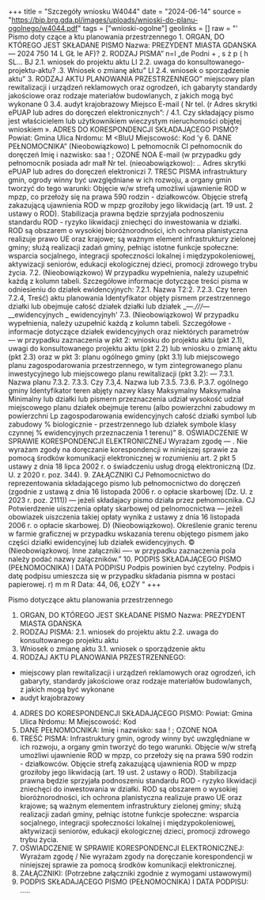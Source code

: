+++
title = "Szczegóły wniosku W4044"
date = "2024-06-14"
source = "https://bip.brg.gda.pl/images/uploads/wnioski-do-planu-ogolnego/w4044.pdf"
tags = ["wnioski-ogolne"]
geolinks = []
raw = "' Pismo doty czące a ktu planowania przestrzennego 1. ORGAN, DO KTÓREGO JEST SKŁADANE PISMO   Nazwa: PREZYDENT MIASTA GDANSKA _—_ 2024 750 14 L  GŁ Ie AF)? 2. RODZAJ PISMA” n=l „de Podni + , s ż p ( h SL... BJ 2.1. wniosek do projektu aktu LI 2.2. uwaga do konsultowanego-projektu-aktu? .3. Wniosek o zmianę aktu” LI 2.4. wniosek o sporządzenie aktu” 3. RODZAJ AKTU PLANOWANIA PRZESTRZENNEGO” miejscowy plan rewitalizacji i urządzeń reklamowych oraz ogrodzeń, ich gabaryty standardy jakościowe oraz rodzaje materiałów budowlanych, z jakich mogą być wykonane 0 3.4. audyt krajobrazowy Miejsco E-mail ( Nr tel. (r Adres skrytki ePUAP lub adres do doręczeń elektronicznych”: / 4.1. Czy składający pismo jest właścicielem lub użytkownikiem wieczystym nieruchomości objętej wnioskiem ». ADRES DO KORESPONDENCJI SKŁADAJĄCEGO PISMO? Powiat: Gmina Ulica Nrdomu: M <BluU Miejscowość: Kod  'y 6. DANE PEŁNOMOCNIKA” (Nieobowiązkowo) L pełnomocnik CI pełnomocnik do doręczeń Imię i nazwisko: saa ! ; OZONE NOA E-mail (w przypadku gdy pełnomocnik posiada adr malł Nr tel. (nieoabowiązkowo): .. Adres skrytki ePUAP lub adres do doręczeń elektroniczi 7. TRESC PISMA infrastruktury gmin, ogrody winny być uwzględniane w ich rozwoju, a organy gmin tworzyć do tego warunki: Objęcie w/w strefą umożliwi ujawnienie ROD w mpzp, co przełoży się na prawa 590 rodzin - działkowców. Objęcie strefą zakazującą ujawnienia ROD w mpzp groziłoby jego likwidacją (art. 19 ust. 2 ustawy o ROD). Stabilizacja prawna będzie sprzyjała podnoszeniu standardu ROD - ryzyko likwidacji zniechęci do inwestowania w działki. ROD są obszarem o wysokiej bioróżnorodności, ich ochrona planistyczna realizuje prawo UE oraz krajowe; są ważnym element infrastruktury zielonej gminy; służą realizacji zadań gminy, pełniąc istotne funkcje społeczne: wsparcia socjalnego, integracji społeczności lokalnej i międzypokoleniowej, aktywizacji seniorów, edukacji ekologicznej dzieci, promocji zdrowego trybu życia. 7.2. (Nieobowiązkowo) W przypadku wypełnienia, należy uzupełnić każdą z kolumn tabeli. Szczegółowe informacje dotyczące treści pisma w odniesieniu do działek ewidencyjnych: 7.2.1. Nazwa T2:2. 7.2.3. Czy teren 7.2.4, Treść) aktu planowania Identyfikator objęty pismem przestrzennego działki lub obejmuje całość działek działki lub działek ___—_.///_—__ewidencyjnych _ ewidencyjnyh'   7.3. (Nieobowiązkowo) W przypadku wypełnienia, należy uzupełnić każdą z kolumn tabeli. Szczegółowe - informacje dotyczące działek ewidencyjnych oraz niektórych parametrów — w przypadku zaznaczenia w pkt 2: wniosku do projektu aktu (pkt 2.1), uwagi do konsultowanego projektu aktu (pkt 2.2) lub wniosku o zmianę aktu (pkt 2.3) oraz w pkt 3: planu ogólnego gminy (pkt 3.1) lub miejscowego planu zagospodarowania przestrzennego, w tym zintegrowanego planu inwestycyjnego lub miejscowego planu rewitalizacji (pkt 3.2): — 7.3.1. Nazwa planu 7.3.2. 7.3.3. Czy 7.3,4. Nazwa lub 7.3.5. 7.3.6. P.3.7. ogólnego gminy Identyfikator teren abjęty nazwy klasy Maksymalny Maksymalna Minimalny lub działki lub pismern przeznaczenia udział wysokość udział miejscowego planu działek obejmuje terenu (albo powierzchni zabudowy m powierzchni Lp zagospodarowania  ewidencyjnych całość działki symbol lub zabudowy % biologicznie - przestrzennego lub działek symbole klasy czynnej % ewidencyjnych przeznaczenia 1 terenu)” 8. OŚWIADCZENIE W SPRAWIE KORESPONDENCJI ELEKTRONICZNEJ  Wyrażam zgodę — . Nie wyrażam zgody na doręczanie korespondencji w niniejszej sprawie za pomocą środków komunikacji elektronicznej w rozumieniu art. 2 pkt 5 ustawy z dnia 18 lipca 2002 r. o świadczeniu usług drogą elektroniczną (Dz. U. z 2020 r. poz. 344). 9. ZAŁĄCZNIKI CJ Pełnomocnictwo do reprezentowania składającego pismo lub pełnomocnictwo do doręczeń (zgodnie z ustawą z dnia 16 listopada 2006 r. o opłacie skarbowej (Dz. U. z 2023 r. poz. 2111)) — jeżeli składajacy pismo działa przez pełnomocnika. CJ Potwierdzenie uiszczenia opłaty skarbowej od pelnomocnictwa — jeżeli obowiazek uiszczenia takiej opłaty wynika z ustawy z dnia 16 listopada 2006 r. o opłacie skarbowej. D)  (Nieobowiązkowo). Określenie granic terenu w farmie graficznej w przypadku wskazania terenu objętego pismem jako części działki ewidencyjnej lub działek ewidencyjnych. ©  (Nieobowiązkowoj. Inne załączniki —- w przypadku zaznaczenia pola należy podać nazwy  zalączników.” 10. PODPIS SKŁADAJĄCEGO PISMO (PEŁNOMOCNIKA) I DATA PODPISU Podpis powinien być czytelny. Podpis i datę podpisu umieszcza się w przypadku składania pismna w postaci papierowej. r) m m R Data: 44, 06, ŁOŻY "
+++

Pismo dotyczące aktu planowania przestrzennego
1. ORGAN, DO KTÓREGO JEST SKŁADANE PISMO
Nazwa: PREZYDENT MIASTA GDAŃSKA
2. RODZAJ PISMA:
2.1. wniosek do projektu aktu
2.2. uwaga do konsultowanego projektu aktu
3. Wniosek o zmianę aktu
3.1. wniosek o sporządzenie aktu
3. RODZAJ AKTU PLANOWANIA PRZESTRZENNEGO:
- miejscowy plan rewitalizacji i urządzeń reklamowych oraz ogrodzeń, ich gabaryty, standardy jakościowe oraz rodzaje materiałów budowlanych, z jakich mogą być wykonane
- audyt krajobrazowy
4. ADRES DO KORESPONDENCJI SKŁADAJĄCEGO PISMO:
Powiat: Gmina
Ulica Nrdomu: M
Miejscowość: Kod
6. DANE PEŁNOMOCNIKA:
Imię i nazwisko: saa ! ; OZONE NOA
7. TREŚĆ PISMA:
Infrastruktury gmin, ogrody winny być uwzględniane w ich rozwoju, a organy gmin tworzyć do tego warunki.
Objęcie w/w strefą umożliwi ujawnienie ROD w mpzp, co przełoży się na prawa 590 rodzin - działkowców.
Objęcie strefą zakazującą ujawnienia ROD w mpzp groziłoby jego likwidacją (art. 19 ust. 2 ustawy o ROD).
Stabilizacja prawna będzie sprzyjała podnoszeniu standardu ROD - ryzyko likwidacji zniechęci do inwestowania w działki. ROD są obszarem o wysokiej bioróżnorodności, ich ochrona planistyczna realizuje prawo UE oraz krajowe; są ważnym elementem infrastruktury zielonej gminy; służą realizacji zadań gminy, pełniąc istotne funkcje społeczne: wsparcia socjalnego, integracji społeczności lokalnej i międzypokoleniowej, aktywizacji seniorów, edukacji ekologicznej dzieci, promocji zdrowego trybu życia.
8. OŚWIADCZENIE W SPRAWIE KORESPONDENCJI ELEKTRONICZNEJ:
Wyrażam zgodę / Nie wyrażam zgody na doręczanie korespondencji w niniejszej sprawie za pomocą środków komunikacji elektronicznej.
9. ZAŁĄCZNIKI: (Potrzebne załączniki zgodnie z wymogami ustawowymi)
10. PODPIS SKŁADAJĄCEGO PISMO (PEŁNOMOCNIKA) I DATA PODPISU: .....


